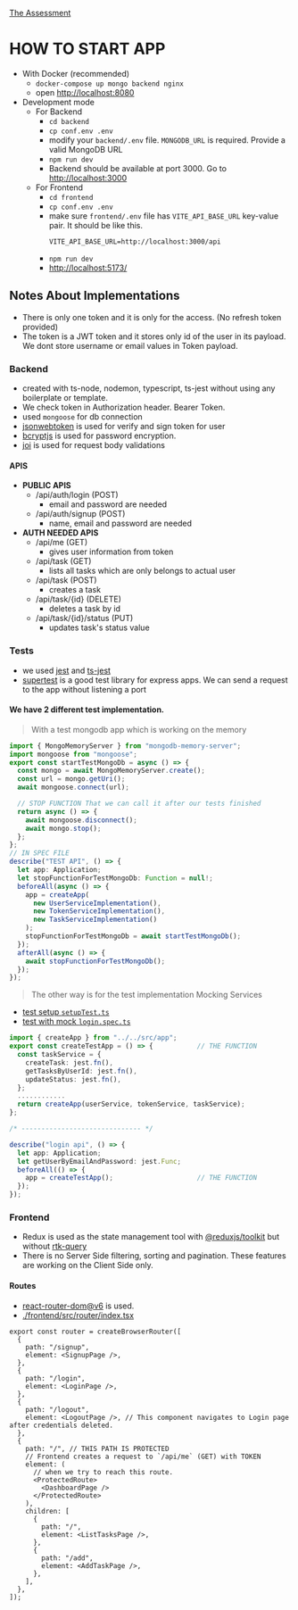 [The Assessment](./Assessment.md)

# HOW TO START APP
- With Docker (recommended)
  - `docker-compose up mongo backend nginx`
  - open [http://localhost:8080](http://localhost:8080)
- Development mode
  - For Backend
    - `cd backend`
    - `cp conf.env .env`
    - modify your `backend/.env` file. `MONGODB_URL` is required. Provide a valid MongoDB URL
    - `npm run dev`
    - Backend should be available at port 3000. Go to [http://localhost:3000](http://localhost:3000)
  - For Frontend
    - `cd frontend`
    - `cp conf.env .env`
    - make sure `frontend/.env` file has `VITE_API_BASE_URL` key-value pair. It should be like this.
      ```
      VITE_API_BASE_URL=http://localhost:3000/api
      ```
    - `npm run dev`
    - [http://localhost:5173/](http://localhost:5173/)


## Notes About Implementations

- There is only one token and it is only for the access. (No refresh token provided)
- The token is a JWT token and it stores only id of the user in its payload. We dont store username or email values in Token payload.

### Backend

- created with ts-node, nodemon, typescript, ts-jest without using any boilerplate or template.
- We check token in Authorization header. Bearer Token.
- used `mongoose` for db connection
- [jsonwebtoken](https://www.npmjs.com/package/jsonwebtoken) is used for verify and sign token for user
- [bcryptjs](https://www.npmjs.com/package/bcryptjs) is used for password encryption.
- [joi](https://www.npmjs.com/package/joi) is used for request body validations

#### APIS

- **PUBLIC APIS**
  - /api/auth/login (POST)
    - email and password are needed
  - /api/auth/signup (POST)
    - name, email and password are needed
- **AUTH NEEDED APIS**
  - /api/me (GET)
    - gives user information from token
  - /api/task (GET)
    - lists all tasks which are only belongs to actual user
  - /api/task (POST)
    - creates a task
  - /api/task/{id} (DELETE)
    - deletes a task by id
  - /api/task/{id}/status (PUT)
    - updates task's status value

### Tests

- we used [jest](https://www.npmjs.com/package/jest) and [ts-jest](https://www.npmjs.com/package/ts-jest)
- [supertest](https://www.npmjs.com/package/supertest) is a good test library for express apps. We can send a request to the app without listening a port

#### We have 2 different test implementation.

>With a test mongodb app which is working on the memory

```ts
import { MongoMemoryServer } from "mongodb-memory-server";
import mongoose from "mongoose";
export const startTestMongoDb = async () => {
  const mongo = await MongoMemoryServer.create();
  const url = mongo.getUri();
  await mongoose.connect(url);

  // STOP FUNCTION That we can call it after our tests finished
  return async () => {
    await mongoose.disconnect();
    await mongo.stop();
  };
};
// IN SPEC FILE
describe("TEST API", () => {
  let app: Application;
  let stopFunctionForTestMongoDb: Function = null!;
  beforeAll(async () => {
    app = createApp(
      new UserServiceImplementation(),
      new TokenServiceImplementation(),
      new TaskServiceImplementation()
    );
    stopFunctionForTestMongoDb = await startTestMongoDb();
  });
  afterAll(async () => {
    await stopFunctionForTestMongoDb();
  });
});
```

> The other way is for the test implementation Mocking Services

- [test setup `setupTest.ts`](backend\tests\with-mock\setupTest.ts)
- [test with mock `login.spec.ts`](backend\tests\with-mock\login.spec.ts)

```ts
import { createApp } from "../../src/app";
export const createTestApp = () => {           // THE FUNCTION
  const taskService = {
    createTask: jest.fn(),
    getTasksByUserId: jest.fn(),
    updateStatus: jest.fn(),
  };
  ............
  return createApp(userService, tokenService, taskService);
};

/* ------------------------------ */

describe("login api", () => {
  let app: Application;
  let getUserByEmailAndPassword: jest.Func;
  beforeAll(() => {
    app = createTestApp();                     // THE FUNCTION
  });
});
```

### Frontend

- Redux is used as the state management tool with [@reduxjs/toolkit](https://redux-toolkit.js.org/) but without [rtk-query](https://redux-toolkit.js.org/rtk-query/overview)
- There is no Server Side filtering, sorting and pagination. These features are working on the Client Side only.

#### Routes

- [react-router-dom@v6](https://reactrouter.com) is used.
- [./frontend/src/router/index.tsx](./frontend/src/router/index.tsx)

```tsx
export const router = createBrowserRouter([
  {
    path: "/signup",
    element: <SignupPage />,
  },
  {
    path: "/login",
    element: <LoginPage />,
  },
  {
    path: "/logout",
    element: <LogoutPage />, // This component navigates to Login page after credentials deleted.
  },
  {
    path: "/", // THIS PATH IS PROTECTED
    // Frontend creates a request to `/api/me` (GET) with TOKEN
    element: (
      // when we try to reach this route.
      <ProtectedRoute>
        <DashboardPage />
      </ProtectedRoute>
    ),
    children: [
      {
        path: "/",
        element: <ListTasksPage />,
      },
      {
        path: "/add",
        element: <AddTaskPage />,
      },
    ],
  },
]);
```
